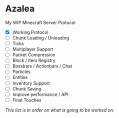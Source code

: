 # Azalea
My WIP Minecraft Server Protocol

- [x] Working Protocol
- [ ] Chunk Loading / Unloading
- [ ] Ticks
- [ ] Multiplayer Support
- [ ] Packet Compression
- [ ] Block / Item Registry
- [ ] Bossbars / Actionbars / Chat
- [ ] Particles
- [ ] Entities
- [ ] Inventory Support
- [ ] Chunk Saving
- [ ] Improve performance / API
- [ ] Final Touches

*This list is in order on what is going to be worked on.*
